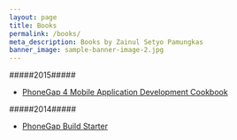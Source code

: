 ```yaml
---
layout: page
title: Books
permalink: /books/
meta_description: Books by Zainul Setyo Pamungkas
banner_image: sample-banner-image-2.jpg
---
```



#####2015#####

- [PhoneGap 4 Mobile Application Development Cookbook](https://www.packtpub.com/application-development/phonegap-4-mobile-application-development-cookbook)


#####2014#####

- [PhoneGap Build Starter](https://leanpub.com/phonegapbuild)
